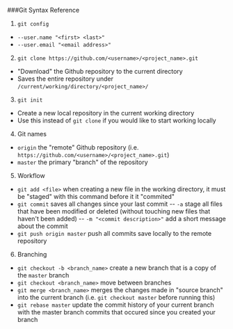 ###Git Syntax Reference

1. `git config`
- `--user.name "<first> <last>"`
- `--user.email "<email address>"`

2. `git clone https://github.com/<username>/<project_name>.git`
- "Download" the Github repository to the current directory
- Saves the entire repository under `/current/working/directory/<project_name>/`

3. `git init`
- Create a new local repository in the current working directory
- Use this instead of `git clone` if you would like to start working locally

4. Git names
- `origin` the "remote" Github repository (i.e. `https://github.com/<username>/<project_name>.git`)
- `master` the primary "branch" of the repository

5. Workflow
- `git add <file>` when creating a new file in the working directory, it must be "staged" with this command before it it "commited"
- `git commit` saves all changes since your last commit
-- `-a` stage all files that have been modified or deleted (without touching new files that haven't been added)
-- `-m "<commit description>"` add a short message about the commit
- `git push origin master` push all commits save locally to the remote repository

6. Branching
- `git checkout -b <branch_name>` create a new branch that is a copy of the `master` branch
- `git checkout <branch_name>` move between branches
- `git merge <branch_name>` merges the changes made in "source branch" into the current branch (i.e. `git checkout master` before running this)
- `git rebase master` update the commit history of your current branch with the master branch commits that occured since you created your branch
